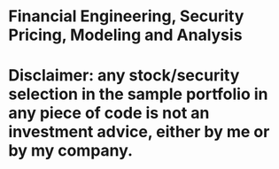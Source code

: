 # Financial Engineering, Security Pricing, Modeling and Analysis
# Disclaimer: any stock/security selection in the sample portfolio in any piece of code is not an investment advice, either by me or by my company.
